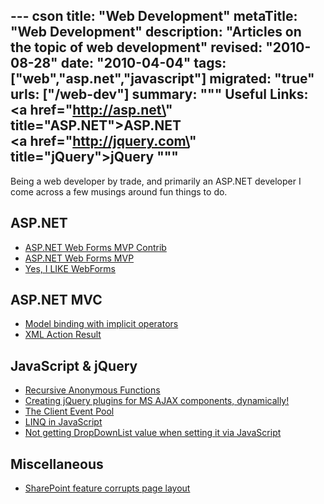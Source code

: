 --- cson
title: "Web Development"
metaTitle: "Web Development"
description: "Articles on the topic of web development"
revised: "2010-08-28"
date: "2010-04-04"
tags: ["web","asp.net","javascript"]
migrated: "true"
urls: ["/web-dev"]
summary: """
Useful Links:<br />
<a href=\"http://asp.net\" title=\"ASP.NET\">ASP.NET</a><br />
<a href=\"http://jquery.com\" title=\"jQuery\">jQuery</a>
"""
---
Being a web developer by trade, and primarily an ASP.NET developer I come across a few musings around fun things to do.

## ASP.NET ##

* [ASP.NET Web Forms MVP Contrib][1]
* [ASP.NET Web Forms MVP][2]
* [Yes, I LIKE WebForms][3]

## ASP.NET MVC ##

* [Model binding with implicit operators][4]
* [XML Action Result][5]

## JavaScript & jQuery ##

* [Recursive Anonymous Functions][6]
* [Creating jQuery plugins for MS AJAX components, dynamically!][7]
* [The Client Event Pool][8]
* [LINQ in JavaScript][9]
* [Not getting DropDownList value when setting it via JavaScript][10]

## Miscellaneous 

* [SharePoint feature corrupts page layout][11]


  [1]: /webforms-mvp-contrib
  [2]: /webforms-mvp
  [3]: /yes-i-like-webforms
  [4]: /aspnet-mvc-model-binding-with-implicit-operators
  [5]: /aspnet-mvc-xml-action-result
  [6]: /recursive-anonymous-functions
  [7]: /creating-jquery-plugins-from-ms-ajax-components
  [8]: /client-event-pool
  [9]: /linq-in-javascript
  [10]: /Not-getting-DropDownList-value-when-setting-it-via-JavaScript
  [11]: /sharepoint-feature-corrupts-page-layout